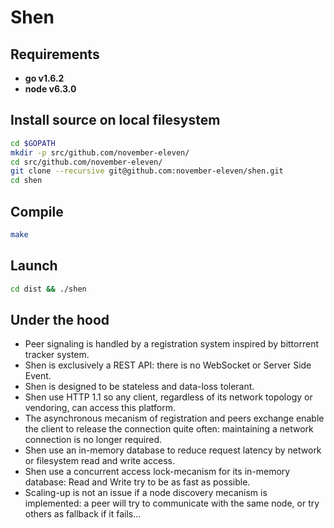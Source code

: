 # Shen

## Requirements

 * **go v1.6.2**
 * **node v6.3.0**

## Install source on local filesystem

```bash
cd $GOPATH
mkdir -p src/github.com/november-eleven/
cd src/github.com/november-eleven/
git clone --recursive git@github.com:november-eleven/shen.git
cd shen
```

## Compile

```bash
make
```

## Launch

```bash
cd dist && ./shen
```

## Under the hood

 * Peer signaling is handled by a registration system inspired by bittorrent tracker system.
 * Shen is exclusively a REST API: there is no WebSocket or Server Side Event.
 * Shen is designed to be stateless and data-loss tolerant.
 * Shen use HTTP 1.1 so any client, regardless of its network topology or vendoring, can access this platform.
 * The asynchronous mecanism of registration and peers exchange enable the client to release the connection quite
   often: maintaining a network connection is no longer required.
 * Shen use an in-memory database to reduce request latency by network or filesystem read and write access.
 * Shen use a concurrent access lock-mecanism for its in-memory database: Read and Write try to be as fast as possible.
 * Scaling-up is not an issue if a node discovery mecanism is implemented: a peer will try to communicate with
   the same node, or try others as fallback if it fails...


